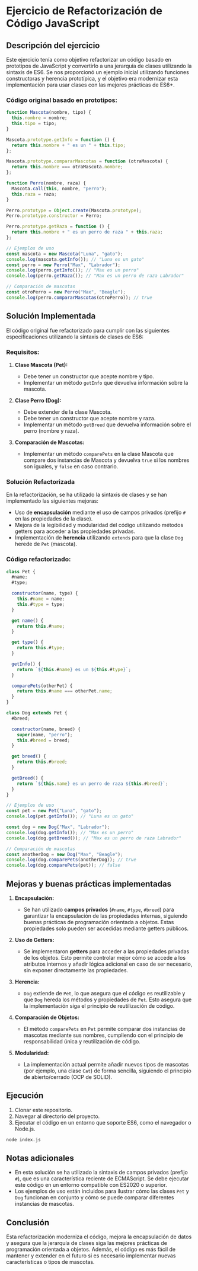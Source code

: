 # Ejercicio de Refactorización de Código JavaScript

## Descripción del ejercicio

Este ejercicio tenía como objetivo refactorizar un código basado en prototipos de JavaScript y convertirlo a una jerarquía de clases utilizando la sintaxis de ES6. Se nos proporcionó un ejemplo inicial utilizando funciones constructoras y herencia prototípica, y el objetivo era modernizar esta implementación para usar clases con las mejores prácticas de ES6+.

### Código original basado en prototipos:

```javascript
function Mascota(nombre, tipo) {
  this.nombre = nombre;
  this.tipo = tipo;
}

Mascota.prototype.getInfo = function () {
  return this.nombre + " es un " + this.tipo;
};

Mascota.prototype.compararMascotas = function (otraMascota) {
  return this.nombre === otraMascota.nombre;
};

function Perro(nombre, raza) {
  Mascota.call(this, nombre, "perro");
  this.raza = raza;
}

Perro.prototype = Object.create(Mascota.prototype);
Perro.prototype.constructor = Perro;

Perro.prototype.getRaza = function () {
  return this.nombre + " es un perro de raza " + this.raza;
};

// Ejemplos de uso
const mascota = new Mascota("Luna", "gato");
console.log(mascota.getInfo()); // "Luna es un gato"
const perro = new Perro("Max", "Labrador");
console.log(perro.getInfo()); // "Max es un perro"
console.log(perro.getRaza()); // "Max es un perro de raza Labrador"

// Comparación de mascotas
const otroPerro = new Perro("Max", "Beagle");
console.log(perro.compararMascotas(otroPerro)); // true
```

## Solución Implementada

El código original fue refactorizado para cumplir con las siguientes especificaciones utilizando la sintaxis de clases de ES6:

### Requisitos:

1. **Clase Mascota (Pet):**
   - Debe tener un constructor que acepte nombre y tipo.
   - Implementar un método `getInfo` que devuelva información sobre la mascota.
2. **Clase Perro (Dog):**

   - Debe extender de la clase Mascota.
   - Debe tener un constructor que acepte nombre y raza.
   - Implementar un método `getBreed` que devuelva información sobre el perro (nombre y raza).

3. **Comparación de Mascotas:**
   - Implementar un método `comparePets` en la clase Mascota que compare dos instancias de Mascota y devuelva `true` si los nombres son iguales, y `false` en caso contrario.

### Solución Refactorizada

En la refactorización, se ha utilizado la sintaxis de clases y se han implementado las siguientes mejoras:

- Uso de **encapsulación** mediante el uso de campos privados (prefijo `#` en las propiedades de la clase).
- Mejora de la legibilidad y modularidad del código utilizando métodos getters para acceder a las propiedades privadas.
- Implementación de **herencia** utilizando `extends` para que la clase `Dog` herede de `Pet` (mascota).

### Código refactorizado:

```javascript
class Pet {
  #name;
  #type;

  constructor(name, type) {
    this.#name = name;
    this.#type = type;
  }

  get name() {
    return this.#name;
  }

  get type() {
    return this.#type;
  }

  getInfo() {
    return `${this.#name} es un ${this.#type}`;
  }

  comparePets(otherPet) {
    return this.#name === otherPet.name;
  }
}

class Dog extends Pet {
  #breed;

  constructor(name, breed) {
    super(name, "perro");
    this.#breed = breed;
  }

  get breed() {
    return this.#breed;
  }

  getBreed() {
    return `${this.name} es un perro de raza ${this.#breed}`;
  }
}

// Ejemplos de uso
const pet = new Pet("Luna", "gato");
console.log(pet.getInfo()); // "Luna es un gato"

const dog = new Dog("Max", "Labrador");
console.log(dog.getInfo()); // "Max es un perro"
console.log(dog.getBreed()); // "Max es un perro de raza Labrador"

// Comparación de mascotas
const anotherDog = new Dog("Max", "Beagle");
console.log(dog.comparePets(anotherDog)); // true
console.log(dog.comparePets(pet)); // false
```

## Mejoras y buenas prácticas implementadas

1. **Encapsulación:**

   - Se han utilizado **campos privados** (`#name`, `#type`, `#breed`) para garantizar la encapsulación de las propiedades internas, siguiendo buenas prácticas de programación orientada a objetos. Estas propiedades solo pueden ser accedidas mediante getters públicos.

2. **Uso de Getters:**

   - Se implementaron **getters** para acceder a las propiedades privadas de los objetos. Esto permite controlar mejor cómo se accede a los atributos internos y añadir lógica adicional en caso de ser necesario, sin exponer directamente las propiedades.

3. **Herencia:**

   - `Dog` extiende de `Pet`, lo que asegura que el código es reutilizable y que `Dog` hereda los métodos y propiedades de `Pet`. Esto asegura que la implementación siga el principio de reutilización de código.

4. **Comparación de Objetos:**

   - El método `comparePets` en `Pet` permite comparar dos instancias de mascotas mediante sus nombres, cumpliendo con el principio de responsabilidad única y reutilización de código.

5. **Modularidad:**
   - La implementación actual permite añadir nuevos tipos de mascotas (por ejemplo, una clase `Cat`) de forma sencilla, siguiendo el principio de abierto/cerrado (OCP de SOLID).

## Ejecución

1. Clonar este repositorio.
2. Navegar al directorio del proyecto.
3. Ejecutar el código en un entorno que soporte ES6, como el navegador o Node.js.

```bash
node index.js
```

## Notas adicionales

- En esta solución se ha utilizado la sintaxis de campos privados (prefijo `#`), que es una característica reciente de ECMAScript. Se debe ejecutar este código en un entorno compatible con ES2020 o superior.
- Los ejemplos de uso están incluidos para ilustrar cómo las clases `Pet` y `Dog` funcionan en conjunto y cómo se puede comparar diferentes instancias de mascotas.

## Conclusión

Esta refactorización moderniza el código, mejora la encapsulación de datos y asegura que la jerarquía de clases siga las mejores prácticas de programación orientada a objetos. Además, el código es más fácil de mantener y extender en el futuro si es necesario implementar nuevas características o tipos de mascotas.

